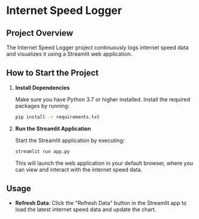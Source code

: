 # Internet Speed Logger

## Project Overview

The Internet Speed Logger project continuously logs internet speed data and visualizes it using a Streamlit web application. 

## How to Start the Project

1. **Install Dependencies**

    Make sure you have Python 3.7 or higher installed. Install the required packages by running:

    ```bash
    pip install -r requirements.txt
    ```

2. **Run the Streamlit Application**

    Start the Streamlit application by executing:

    ```bash
    streamlit run app.py
    ```

    This will launch the web application in your default browser, where you can view and interact with the internet speed data.

## Usage

- **Refresh Data**: Click the "Refresh Data" button in the Streamlit app to load the latest internet speed data and update the chart.
